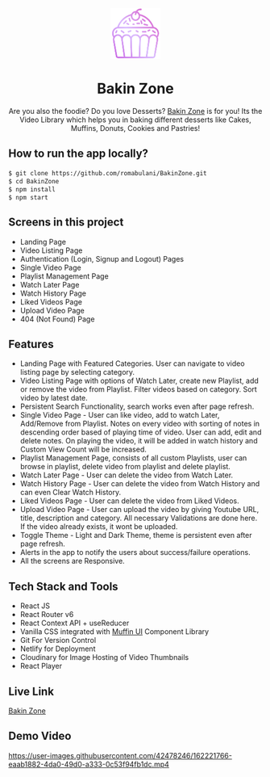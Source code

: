 
<div align="center">
  <img src="/public/logo.png" height="100" width="100" alt="logo"/>
  <h1>Bakin Zone</h1>
    <p>Are you also the foodie? Do you love Desserts? <a href="https://bakinzone.netlify.app/">Bakin Zone</a> is for you! Its the Video Library which helps you in baking different desserts like Cakes, Muffins, Donuts, Cookies and Pastries!</p>
 </div>

## How to run the app locally?
```
$ git clone https://github.com/romabulani/BakinZone.git
$ cd BakinZone
$ npm install
$ npm start
```

## Screens in this project
- Landing Page
- Video Listing Page
- Authentication (Login, Signup and Logout) Pages
- Single Video Page
- Playlist Management Page
- Watch Later Page
- Watch History Page
- Liked Videos Page
- Upload Video Page
- 404 (Not Found) Page

## Features
- Landing Page with Featured Categories. User can navigate to video listing page by selecting category.
- Video Listing Page with options of Watch Later, create new Playlist, add or remove the video from Playlist. Filter videos based on category. Sort video by latest date.
- Persistent Search Functionality, search works even after page refresh.
- Single Video Page - User can like video, add to watch Later, Add/Remove from Playlist. Notes on every video with sorting of notes in descending order based of playing time of video. User can add, edit and delete notes. On playing the video, it will be added in watch history and Custom View Count will be increased.
- Playlist Management Page, consists of all custom Playlists, user can browse in playlist, delete video from playlist and delete playlist.
- Watch Later Page - User can delete the video from Watch Later.
- Watch History Page - User can delete the video from Watch History and can even Clear Watch History.
- Liked Videos Page - User can delete the video from Liked Videos.
- Upload Video Page - User can upload the video by giving Youtube URL, title, description and category. All necessary Validations are done here. If the video already exists, it wont be uploaded.
- Toggle Theme - Light and Dark Theme, theme is persistent even after page refresh.
- Alerts in the app to notify the users about success/failure operations.
- All the screens are Responsive.

## Tech Stack and Tools
- React JS
- React Router v6
- React Context API + useReducer
- Vanilla CSS integrated with [Muffin UI](https://muffinui.netlify.app/) Component Library
- Git For Version Control
- Netlify for Deployment
- Cloudinary for Image Hosting of Video Thumbnails
- React Player

## Live Link
[Bakin Zone](https://bakinzone.netlify.app/)

## Demo Video


https://user-images.githubusercontent.com/42478246/162221766-eaab1882-4da0-49d0-a333-0c53f94fb1dc.mp4





